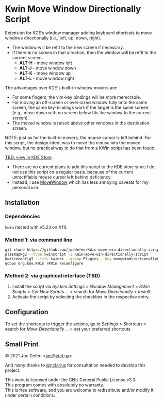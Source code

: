 # Kwin Move Window Directionally Script

Extension for KDE’s window manager adding keyboard shortcuts to move windows directionally
(i.e., left, up, down, right).

- The window will be refit to the new screen if necessary.
- If there is no screen in that direction, then the window will be refit to the current screen.
    - **ALT-H** - move window left
    - **ALT-J** - move window down
    - **ALT-K** - move window up
    - **ALT-L** - move window right

The advantages over KDE's built-in window movers are:
- For some fingers, the vim-key bindings will be more memorable.
- For moving an off-screen or over-sized window fully onto the same screen, the same key-bindings work
  if the target is the same screen (e.g., move down with no screen below fits the window to the current screen).
- The moved window is raised above other windows in the destination screen.

NOTE: just as for the built-in movers, the mouse cursor is left behind. For this script,
the design intent was to move the mouse into the moved window,
but no practical way to do that from a KWin script has been found.

[TBD: view in KDE Store](https://store.kde.org/p/xxxxxxx).
* There are no current plans to add this script to the KDE store since I do not use this script on a regular basis.
  because of the current unrectifiable mouse cursor left behind deficiency.
* Instead, I use [MoveWindow](https://github.com/joedefen/MoveWindow) which has less annoying caveats for my personal use.

## Installation

### Dependencies

`kwin` (tested with v5.23 on X11).

### Method 1: via command line

```bash
git clone https://github.com/joedefen/KWin-move-win-directionally-script.git
plasmapkg2 --type kwinscript -i KWin-move-win-directionally-script
kwriteconfig5 --file kwinrc --group Plugins --key movewindirectionallyEnabled true
qdbus org.kde.KWin /KWin reconfigure
```

### Method 2: via graphical interface (TBD)

1. Install the script via *System Settings* > *Window Management* > *KWin Scripts* > *Get New Scripts …* > search for *Move Directionally* > *Install*.
2. Activate the script by selecting the checkbox in the respective entry.

## Configuration

To set the shortcuts to trigger the actions, go to *Settings* > *Shortcuts* > search for *Move Directionally* … > set your preferred shortcuts.


## Small Print

© 2021 Joe Defen \<joe@jdef.ga\>

And many thanks to [@nclarius](https://github.com/nclarius) for consultation needed to develop this project.

This work is licensed under the GNU General Public License v3.0.  
This program comes with absolutely no warranty.  
This is free software, and you are welcome to redistribute and/or modify it under certain conditions.  
